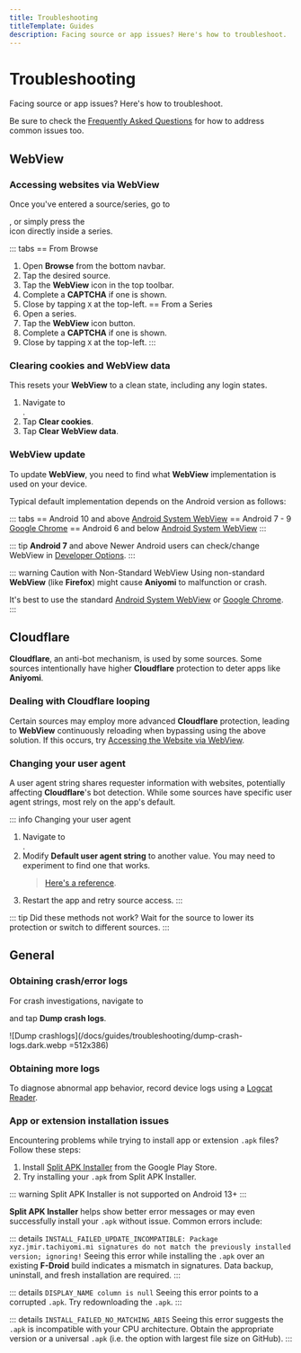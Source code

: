 ```yaml
---
title: Troubleshooting
titleTemplate: Guides
description: Facing source or app issues? Here's how to troubleshoot.
---
```


# Troubleshooting

Facing source or app issues? Here's how to troubleshoot.

Be sure to check the [Frequently Asked Questions](/docs/faq/general) for how to address common issues too.

## WebView

### Accessing websites via WebView
Once you've entered a source/series, go to <nav to="webview">, or simply press the <nav to="webview-single"> icon directly inside a series.

::: tabs
== From Browse
1. Open **Browse** from the bottom navbar.
2. Tap the desired source.
3. Tap the **WebView** icon in the top toolbar.
4. Complete a **CAPTCHA** if one is shown.
5. Close by tapping `X` at the top-left.
== From a Series
1. Open a series.
2. Tap the **WebView** icon button.
3. Complete a **CAPTCHA** if one is shown.
4. Close by tapping `X` at the top-left.
:::

### Clearing cookies and WebView data
This resets your **WebView** to a clean state, including any login states.

1. Navigate to <nav to="advanced">.
1. Tap **Clear cookies**.
1. Tap **Clear WebView data**.

### WebView update
To update **WebView**, you need to find what **WebView** implementation is used on your device.

Typical default implementation depends on the Android version as follows:

::: tabs
== Android 10 and above
[Android System WebView](https://play.google.com/store/apps/details?id=com.google.android.webview)
== Android 7 - 9
[Google Chrome](https://play.google.com/store/apps/details?id=com.android.chrome)
== Android 6 and below
[Android System WebView](https://play.google.com/store/apps/details?id=com.google.android.webview)
:::

::: tip **Android 7** and above
Newer Android users can check/change WebView in [Developer Options](https://developer.android.com/studio/debug/dev-options).
:::

::: warning Caution with Non-Standard WebView
Using non-standard **WebView** (like **Firefox**) might cause **Aniyomi** to malfunction or crash.

It's best to use the standard [Android System WebView](https://play.google.com/store/apps/details?id=com.google.android.webview) or [Google Chrome](https://play.google.com/store/apps/details?id=com.android.chrome).
:::

## Cloudflare

**Cloudflare**, an anti-bot mechanism, is used by some sources.
Some sources intentionally have higher **Cloudflare** protection to deter apps like **Aniyomi**.

### Dealing with Cloudflare looping
Certain sources may employ more advanced **Cloudflare** protection, leading to **WebView** continuously reloading when bypassing using the above solution.
If this occurs, try [Accessing the Website via WebView](#accessing-websites-via-webview).

### Changing your user agent
A user agent string shares requester information with websites, potentially affecting **Cloudflare**'s bot detection.
While some sources have specific user agent strings, most rely on the app's default.

::: info Changing your user agent
1. Navigate to <nav to="advanced">.
1. Modify **Default user agent string** to another value. You may need to experiment to find one that works.
   > [Here's a reference](https://www.whatismybrowser.com/guides/the-latest-user-agent/).
1. Restart the app and retry source access.
:::

::: tip Did these methods not work?
Wait for the source to lower its protection or switch to different sources.
:::

## General

### Obtaining crash/error logs
For crash investigations, navigate to <nav to="advanced"> and tap **Dump crash logs**.

![Dump crashlogs](/docs/guides/troubleshooting/dump-crash-logs.dark.webp =512x386)

### Obtaining more logs
To diagnose abnormal app behavior, record device logs using a [Logcat Reader](https://play.google.com/store/apps/details?id=com.dp.logcatapp).

### App or extension installation issues
Encountering problems while trying to install app or extension `.apk` files?
Follow these steps:

1. Install [Split APK Installer](https://play.google.com/store/apps/details?id=com.aefyr.sai) from the Google Play Store.
1. Try installing your `.apk` from Split APK Installer.

::: warning
Split APK Installer is not supported on Android 13+
:::

**Split APK Installer** helps show better error messages or may even successfully install your `.apk` without issue.
Common errors include:

::: details `INSTALL_FAILED_UPDATE_INCOMPATIBLE: Package xyz.jmir.tachiyomi.mi signatures do not match the previously installed version; ignoring!`
Seeing this error while installing the `.apk` over an existing **F-Droid** build indicates a mismatch in signatures.
Data backup, uninstall, and fresh installation are required.
:::

::: details `DISPLAY_NAME column is null`
Seeing this error points to a corrupted `.apk`.
Try redownloading the `.apk`.
:::

::: details `INSTALL_FAILED_NO_MATCHING_ABIS`
Seeing this error suggests the `.apk` is incompatible with your CPU architecture.
Obtain the appropriate version or a universal `.apk` (i.e. the option with largest file size on GitHub).
:::
